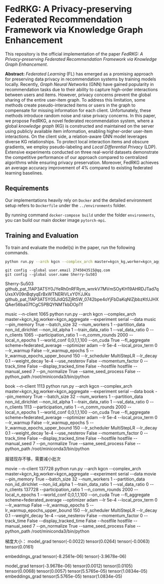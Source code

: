 # FedRKG: A Privacy-preserving Federated Recommendation Framework via Knowledge Graph Enhancement

This repository is the official implementation of the paper *FedRKG: A Privacy-preserving Federated Recommendation Framework
via Knowledge Graph Enhancement*.

**Abstract:**
*Federated Learning* (FL) has emerged as a promising approach for preserving data privacy in recommendation
systems by training models locally. Recently, *Graph Neural Networks* (GNN) have gained popularity in
recommendation tasks due to their ability to capture high-order interactions between users and items. However, privacy
concerns prevent the global sharing of the entire user-item graph. To address this limitation, some methods create
pseudo-interacted items or users in the graph to compensate for missing information for each client. Unfortunately,
these methods introduce random noise and raise privacy concerns.
In this paper, we propose FedRKG, a novel federated recommendation system, where a global *knowledge graph* (KG) is
constructed and maintained on the server using publicly available item information, enabling higher-order user-item
interactions.
On the client side, a relation-aware GNN model leverages diverse KG relationships.
To protect local interaction items and obscure gradients, we employ pseudo-labeling and *Local Differential
Privacy* (LDP).
Extensive experiments conducted on three real-world datasets demonstrate the competitive performance of our approach
compared to centralized algorithms while ensuring privacy preservation. Moreover, FedRKG achieves an average accuracy
improvement of 4% compared to existing federated learning baselines.
## Requirements

Our implementations heavily rely on `Docker` and the detailed environment setup refers to `Dockerfile` under
the `../environments` folder.

By running command `docker-compose build` under the folder `environments`, you can build our main docker
image `pytorch-mpi`.

## Training and Evaluation

To train and evaluate the model(s) in the paper, run the following commands.
```bash
python run.py --arch kgcn --complex_arch master=kgcn_kg,worker=kgcn_aggregate --experiment serial --data music --pin_memory True --batch_size 32 --num_workers 1 --partition_data non_iid_dirichlet --non_iid_alpha 1 --train_data_ratio 1 --val_data_ratio 0 --n_clients 1872 --participation_ratio 1 --n_comm_rounds 2000 --local_n_epochs 1 --world_conf 0,0,1,1,100 --on_cuda True --fl_aggregate scheme=federated_average --optimizer adam --lr 5e-4 --local_prox_term 0 --lr_warmup False --lr_warmup_epochs 5 --lr_warmup_epochs_upper_bound 150 --lr_scheduler MultiStepLR --lr_decay 0.1 --weight_decay 1e-4 --use_nesterov False --momentum_factor 0 --track_time False --display_tracked_time False --hostfile hostfile --manual_seed 7 --pn_normalize True --same_seed_process False --python_path /root/miniconda3/bin/python
```

```
git config --global user.email 2745043515@qq.com
git config --global user.name Sherry-Su503
  ```
Sherry-Su503
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
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

music   --n-client 1065
python run.py --arch kgcn --complex_arch master=kgcn_kg,worker=kgcn_aggregate --experiment serial --data music --pin_memory True --batch_size 32 --num_workers 1 --partition_data non_iid_dirichlet --non_iid_alpha 1 --train_data_ratio 1 --val_data_ratio 0 --n_clients 1065 --participation_ratio 1 --n_comm_rounds 2000 --local_n_epochs 1 --world_conf 0,0,1,1,100 --on_cuda True --fl_aggregate scheme=federated_average --optimizer adam --lr 5e-4 --local_prox_term 0 --lr_warmup False --lr_warmup_epochs 5 --lr_warmup_epochs_upper_bound 150 --lr_scheduler MultiStepLR --lr_decay 0.1 --weight_decay 1e-4 --use_nesterov False --momentum_factor 0 --track_time False --display_tracked_time False --hostfile hostfile --manual_seed 7 --pn_normalize True --same_seed_process False --python_path /root/miniconda3/bin/python


book  --n-client 1113
python run.py --arch kgcn --complex_arch master=kgcn_kg,worker=kgcn_aggregate --experiment serial --data book --pin_memory True --batch_size 32 --num_workers 1 --partition_data non_iid_dirichlet --non_iid_alpha 1 --train_data_ratio 1 --val_data_ratio 0 --n_clients 1113 --participation_ratio 1 --n_comm_rounds 2000 --local_n_epochs 1 --world_conf 0,0,1,1,100 --on_cuda True --fl_aggregate scheme=federated_average --optimizer adam --lr 5e-4 --local_prox_term 0 --lr_warmup False --lr_warmup_epochs 5 --lr_warmup_epochs_upper_bound 150 --lr_scheduler MultiStepLR --lr_decay 0.1 --weight_decay 1e-4 --use_nesterov False --momentum_factor 0 --track_time False --display_tracked_time False --hostfile hostfile --manual_seed 7 --pn_normalize True --same_seed_process False --python_path /root/miniconda3/bin/python

报错现存不够，需要减小批次

movie  --n-client 137728
python run.py --arch kgcn --complex_arch master=kgcn_kg,worker=kgcn_aggregate --experiment serial --data movie --pin_memory True --batch_size 32 --num_workers 1 --partition_data non_iid_dirichlet --non_iid_alpha 1 --train_data_ratio 1 --val_data_ratio 0 --n_clients 137728 --participation_ratio 1 --n_comm_rounds 2000 --local_n_epochs 1 --world_conf 0,0,1,1,100 --on_cuda True --fl_aggregate scheme=federated_average --optimizer adam --lr 5e-4 --local_prox_term 0 --lr_warmup False --lr_warmup_epochs 5 --lr_warmup_epochs_upper_bound 150 --lr_scheduler MultiStepLR --lr_decay 0.1 --weight_decay 1e-4 --use_nesterov False --momentum_factor 0 --track_time False --display_tracked_time False --hostfile hostfile --manual_seed 7 --pn_normalize True --same_seed_process False --python_path /root/miniconda3/bin/python





梯度大小：
model_grad
tensor(-0.0022)
tensor(0.0264)
tensor(-0.0063)
tensor(0.0161)

embeddings_grad
tensor(-8.2561e-06)
tensor(-3.9678e-06)


model_grad
tensor(-3.9678e-06)
tensor(0.0012)
tensor(0.0105)
tensor(0.0068)
tensor(0.0057)
tensor(5.5765e-05)
tensor(1.0834e-05)
embeddings_grad
tensor(5.5765e-05)
tensor(1.0834e-05)